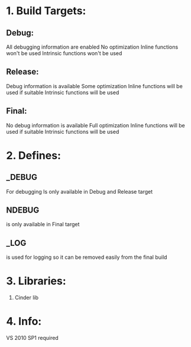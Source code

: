 # 1. Build Targets:
## Debug:
All debugging information are enabled
No optimization
Inline functions won't be used
Intrinsic functions won't be used

## Release:
Debug information is available
Some optimization
Inline functions will be used if suitable
Intrinsic functions will be used

## Final:
No debug information is available
Full optimization
Inline functions will be used if suitable
Intrinsic functions will be used


# 2. Defines:
## _DEBUG
For debugging
Is only available in Debug and Release target

## NDEBUG
is only available in Final target

## _LOG
is used for logging so it can be removed easily from the final build


# 3. Libraries:

1. Cinder lib

# 4. Info:
VS 2010 SP1 required